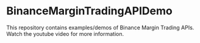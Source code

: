 # BinanceMarginTradingAPIDemo
This repository contains examples/demos of Binance Margin Trading APIs. Watch the youtube video for more information.
